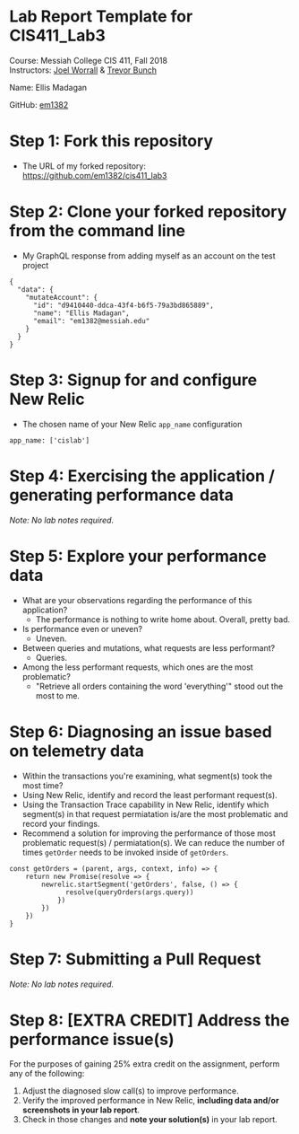 # Lab Report Template for CIS411_Lab3
Course: Messiah College CIS 411, Fall 2018<br/>
Instructors: [Joel Worrall](https://github.com/tangollama) & [Trevor Bunch](https://github.com/trevordbunch)<br/>

Name: Ellis Madagan<br/>

GitHub: [em1382](https://github.com/em1382)<br/>

# Step 1: Fork this repository
- The URL of my forked repository: https://github.com/em1382/cis411_lab3

# Step 2: Clone your forked repository from the command line
- My GraphQL response from adding myself as an account on the test project
```
{
  "data": {
    "mutateAccount": {
      "id": "d9410440-ddca-43f4-b6f5-79a3bd865889",
      "name": "Ellis Madagan",
      "email": "em1382@messiah.edu"
    }
  }
}
```

# Step 3: Signup for and configure New Relic
- The chosen name of your New Relic ```app_name``` configuration
```
app_name: ['cislab']
```

# Step 4: Exercising the application / generating performance data

_Note: No lab notes required._

# Step 5: Explore your performance data
* What are your observations regarding the performance of this application?
  * The performance is nothing to write home about. Overall, pretty bad.
* Is performance even or uneven? 
  * Uneven.
* Between queries and mutations, what requests are less performant?
  * Queries.
* Among the less performant requests, which ones are the most problematic?
  * "Retrieve all orders containing the word 'everything'" stood out the most to me.

# Step 6: Diagnosing an issue based on telemetry data
* Within the transactions you're examining, what segment(s) took the most time?
* Using New Relic, identify and record the least performant request(s).
* Using the Transaction Trace capability in New Relic, identify which segment(s) in that request permiatation is/are the most problematic and record your findings.
* Recommend a solution for improving the performance of those most problematic request(s) / permiatation(s).
We can reduce the number of times ```getOrder``` needs to be invoked inside of ```getOrders```.
```
const getOrders = (parent, args, context, info) => {
    return new Promise(resolve => {
        newrelic.startSegment('getOrders', false, () => {
              resolve(queryOrders(args.query))
            })
        })
    })
}
```

# Step 7: Submitting a Pull Request
_Note: No lab notes required._

# Step 8: [EXTRA CREDIT] Address the performance issue(s)
For the purposes of gaining 25% extra credit on the assignment, perform any of the following:
1. Adjust the diagnosed slow call(s) to improve performance. 
2. Verify the improved performance in New Relic, **including data and/or screenshots in your lab report**.
2. Check in those changes and **note your solution(s)** in your lab report.
